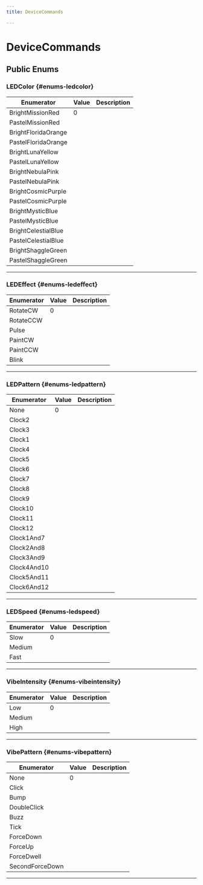 ```yaml
---
title: DeviceCommands

---
```


# DeviceCommands










## Public Enums

### LEDColor {#enums-ledcolor}

| Enumerator | Value | Description |
| ---------- | ----- | ----------- |
| BrightMissionRed | 0|   |
| PastelMissionRed | |   |
| BrightFloridaOrange | |   |
| PastelFloridaOrange | |   |
| BrightLunaYellow | |   |
| PastelLunaYellow | |   |
| BrightNebulaPink | |   |
| PastelNebulaPink | |   |
| BrightCosmicPurple | |   |
| PastelCosmicPurple | |   |
| BrightMysticBlue | |   |
| PastelMysticBlue | |   |
| BrightCelestialBlue | |   |
| PastelCelestialBlue | |   |
| BrightShaggleGreen | |   |
| PastelShaggleGreen | |   |








-----------

### LEDEffect {#enums-ledeffect}

| Enumerator | Value | Description |
| ---------- | ----- | ----------- |
| RotateCW | 0|   |
| RotateCCW | |   |
| Pulse | |   |
| PaintCW | |   |
| PaintCCW | |   |
| Blink | |   |








-----------

### LEDPattern {#enums-ledpattern}

| Enumerator | Value | Description |
| ---------- | ----- | ----------- |
| None | 0|   |
| Clock2 | |   |
| Clock3 | |   |
| Clock1 | |   |
| Clock4 | |   |
| Clock5 | |   |
| Clock6 | |   |
| Clock7 | |   |
| Clock8 | |   |
| Clock9 | |   |
| Clock10 | |   |
| Clock11 | |   |
| Clock12 | |   |
| Clock1And7 | |   |
| Clock2And8 | |   |
| Clock3And9 | |   |
| Clock4And10 | |   |
| Clock5And11 | |   |
| Clock6And12 | |   |








-----------

### LEDSpeed {#enums-ledspeed}

| Enumerator | Value | Description |
| ---------- | ----- | ----------- |
| Slow | 0|   |
| Medium | |   |
| Fast | |   |








-----------

### VibeIntensity {#enums-vibeintensity}

| Enumerator | Value | Description |
| ---------- | ----- | ----------- |
| Low | 0|   |
| Medium | |   |
| High | |   |








-----------

### VibePattern {#enums-vibepattern}

| Enumerator | Value | Description |
| ---------- | ----- | ----------- |
| None | 0|   |
| Click | |   |
| Bump | |   |
| DoubleClick | |   |
| Buzz | |   |
| Tick | |   |
| ForceDown | |   |
| ForceUp | |   |
| ForceDwell | |   |
| SecondForceDown | |   |








-----------

